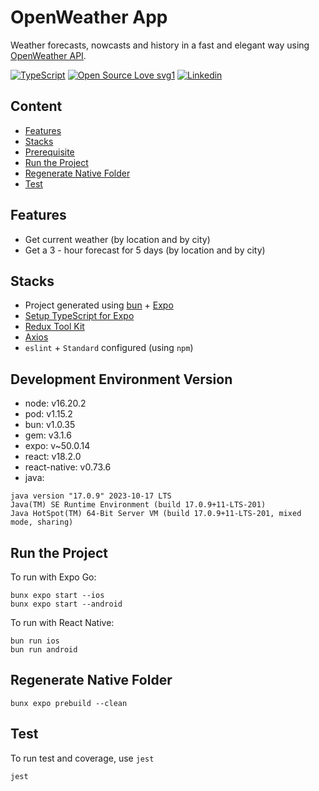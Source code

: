 # OpenWeather App

Weather forecasts, nowcasts and history in a fast and elegant way using [OpenWeather API](https://openweathermap.org/).

[![TypeScript](https://badgen.net/badge/icon/typescript?icon=typescript&label)](https://typescriptlang.org) [![Open Source Love svg1](https://badges.frapsoft.com/os/v1/open-source.svg?v=103)](https://github.com/ellerbrock/open-source-badges/) [![Linkedin](https://img.shields.io/badge/-Aulia%20Akbar%20Harahap-blue?style=flat-square&labelColor=gray&logo=Linkedin&logoColor=white&link=https://www.linkedin.com/in/aulia-akbar-harahap)](https://www.linkedin.com/in/aulia-akbar-harahap)

## Content

- [Features](#Features)
- [Stacks](#Stacks)
- [Prerequisite](#Prerequisite)
- [Run the Project](#Run-the-Project)
- [Regenerate Native Folder](#Regenerate-Native-Folder)
- [Test](#Test)

## Features

- Get current weather (by location and by city)
- Get a 3 - hour forecast for 5 days (by location and by city)

## Stacks

- Project generated using [bun](https://bun.sh/) + [Expo](https://expo.dev/)
- [Setup TypeScript for Expo](https://docs.expo.dev/guides/typescript/)
- [Redux Tool Kit](https://redux-toolkit.js.org/)
- [Axios](https://axios-http.com/)
- `eslint` + `Standard` configured (using `npm`)

## Development Environment Version

- node: v16.20.2
- pod: v1.15.2
- bun: v1.0.35
- gem: v3.1.6
- expo: v~50.0.14 
- react: v18.2.0
- react-native: v0.73.6
- java:
```text
java version "17.0.9" 2023-10-17 LTS
Java(TM) SE Runtime Environment (build 17.0.9+11-LTS-201)
Java HotSpot(TM) 64-Bit Server VM (build 17.0.9+11-LTS-201, mixed mode, sharing)
```

## Run the Project

To run with Expo Go:

```shell
bunx expo start --ios
bunx expo start --android
```

To run with React Native:
```shell
bun run ios
bun run android
```

## Regenerate Native Folder

```shell
bunx expo prebuild --clean
```

## Test

To run test and coverage, use `jest`

```shell
jest
```

